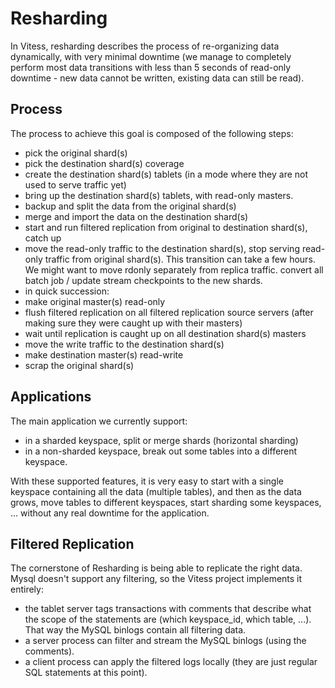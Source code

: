 # Resharding

In Vitess, resharding describes the process of re-organizing data dynamically, with very minimal downtime (we manage to
completely perform most data transitions with less than 5 seconds of read-only downtime - new data cannot be written,
existing data can still be read).

## Process

The process to achieve this goal is composed of the following steps:
- pick the original shard(s)
- pick the destination shard(s) coverage
- create the destination shard(s) tablets (in a mode where they are not used to serve traffic yet)
- bring up the destination shard(s) tablets, with read-only masters.
- backup and split the data from the original shard(s)
- merge and import the data on the destination shard(s)
- start and run filtered replication from original to destination shard(s), catch up
- move the read-only traffic to the destination shard(s), stop serving read-only traffic from original shard(s). This transition can take a few hours. We might want to move rdonly separately from replica traffic.
convert all batch job / update stream checkpoints to the new shards.
- in quick succession:
 - make original master(s) read-only
 - flush filtered replication on all filtered replication source servers (after making sure they were caught up with their masters)
 - wait until replication is caught up on all destination shard(s) masters
 - move the write traffic to the destination shard(s)
 - make destination master(s) read-write
- scrap the original shard(s)

## Applications

The main application we currently support:
- in a sharded keyspace, split or merge shards (horizontal sharding)
- in a non-sharded keyspace, break out some tables into a different keyspace.

With these supported features, it is very easy to start with a single keyspace containing all the data (multiple tables),
and then as the data grows, move tables to different keyspaces, start sharding some keyspaces, ... without any real
downtime for the application.

## Filtered Replication

The cornerstone of Resharding is being able to replicate the right data. Mysql doesn't support any filtering, so the
Vitess project implements it entirely:
- the tablet server tags transactions with comments that describe what the scope of the statements are (which keyspace_id,
which table, ...). That way the MySQL binlogs contain all filtering data.
- a server process can filter and stream the MySQL binlogs (using the comments).
- a client process can apply the filtered logs locally (they are just regular SQL statements at this point).
